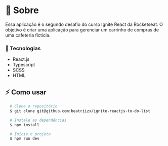 # 📖 Sobre

Essa aplicação é o segundo desafio do curso Ignite React da Rocketseat. O objetivo é criar uma aplicação para gerenciar um carrinho de compras de uma cafeteria fícticia.

### 🚀 Tecnologias

- React.js
- Typescript
- SCSS
- HTML

## :zap: Como usar

```bash
  # Clone o repositório
  $ git clone git@github.com:beatriizx/ignite-reactjs-to-do-list 

  # Instale as dependências
  $ npm install

  # Inicie o projeto
  $ npm run dev
 ```
<p align="center">
